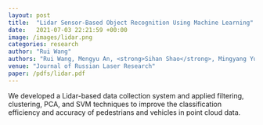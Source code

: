 ```yaml
---
layout: post
title:  "Lidar Sensor-Based Object Recognition Using Machine Learning"
date:   2021-07-03 22:21:59 +00:00
image: /images/lidar.png
categories: research
author: "Rui Wang"
authors: "Rui Wang, Mengyu An, <strong>Sihan Shao</strong>, Mingyang Yu, Shifeng Wang & Xiping Xu"
venue: "Journal of Russian Laser Research"
paper: /pdfs/lidar.pdf
---
```

We developed a Lidar-based data collection system and applied filtering, clustering, PCA, and SVM techniques to improve the classification efficiency and accuracy of pedestrians and vehicles in point cloud data.